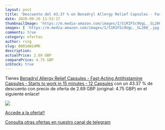 ```yaml
---
layout: post
title: 'Descuento del 43.37 % en Benadryl Allergy Relief Capsules - Fast-'
date: 2020-09-26 11:53:17
thumbnailImage: 'https://m.media-amazon.com/images/I/51RIFSc9UgL._SL200_.jpg'
images: [ 'https://m.media-amazon.com/images/I/51RIFSc9UgL._SL200_.jpg' ]
comments: true
category: ofertas
author: ring
slug: B001AW14MK
description:
actualPrice: 2.69 GBP
comparePrice: 4.75 GBP
inStock: true
---
```


Tienes [Benadryl Allergy Relief Capsules - Fast-Acting Antihistamine Capsules - Starts to work in 15 minutes - 12 Capsules](https://www.amazon.com/dp/B001AW14MK/?tag=redken08-20) con un 43.37 % de descuento con precio de oferta de 2.69 GBP (original: 4.75 GBP) en el siguiente enlace!

[![](https://m.media-amazon.com/images/I/51RIFSc9UgL._SL200_.jpg)](https://www.amazon.com/dp/B001AW14MK/?tag=redken08-20)

[Accede a la oferta!!](https://www.amazon.com/dp/B001AW14MK/?tag=redken08-20)

[Consulta otras ofertas en nuestro canal de telegram](https://t.me/s/ofertas25)
